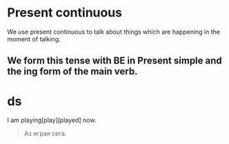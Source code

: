 # Present continuous

We use present continuous to talk about things which are happening in the moment of talking.

We form this tense with BE in Present simple and the ing form of the main verb.
---
# ds

I am playing[play][played] now.

> Аз играя сега.
